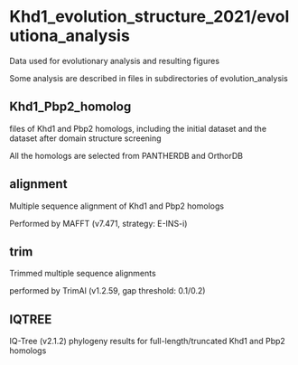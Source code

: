 # Khd1_evolution_structure_2021/evolutiona_analysis

Data used for evolutionary analysis and resulting figures

Some analysis are described in files in subdirectories of evolution_analysis

## Khd1_Pbp2_homolog

files of Khd1 and Pbp2 homologs, including the initial dataset and the dataset after domain structure screening

All the homologs are selected from PANTHERDB and OrthorDB

## alignment

Multiple sequence alignment of Khd1 and Pbp2 homologs

Performed by MAFFT (v7.471, strategy: E-INS-i)

## trim

Trimmed multiple sequence alignments

performed by TrimAl (v1.2.59, gap threshold: 0.1/0.2)

## IQTREE

IQ-Tree (v2.1.2) phylogeny results for full-length/truncated Khd1 and Pbp2 homologs
